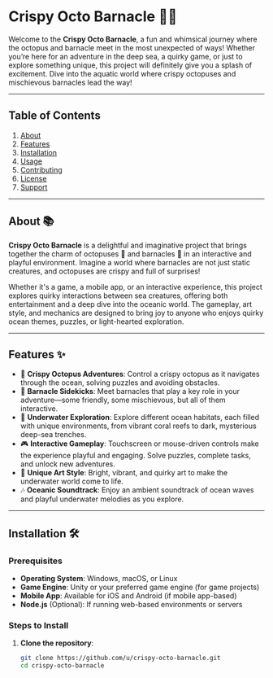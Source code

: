 # Crispy Octo Barnacle 🐙🦪

Welcome to the **Crispy Octo Barnacle**, a fun and whimsical journey where the octopus and barnacle meet in the most unexpected of ways! Whether you’re here for an adventure in the deep sea, a quirky game, or just to explore something unique, this project will definitely give you a splash of excitement. Dive into the aquatic world where crispy octopuses and mischievous barnacles lead the way!

---

## Table of Contents

1. [About](#about)
2. [Features](#features)
3. [Installation](#installation)
4. [Usage](#usage)
5. [Contributing](#contributing)
6. [License](#license)
7. [Support](#support)

---

## About 📚

**Crispy Octo Barnacle** is a delightful and imaginative project that brings together the charm of octopuses 🐙 and barnacles 🦪 in an interactive and playful environment. Imagine a world where barnacles are not just static creatures, and octopuses are crispy and full of surprises!

Whether it's a game, a mobile app, or an interactive experience, this project explores quirky interactions between sea creatures, offering both entertainment and a deep dive into the oceanic world. The gameplay, art style, and mechanics are designed to bring joy to anyone who enjoys quirky ocean themes, puzzles, or light-hearted exploration.

---

## Features ✨

- 🐙 **Crispy Octopus Adventures**: Control a crispy octopus as it navigates through the ocean, solving puzzles and avoiding obstacles.
- 🦪 **Barnacle Sidekicks**: Meet barnacles that play a key role in your adventure—some friendly, some mischievous, but all of them interactive.
- 🌊 **Underwater Exploration**: Explore different ocean habitats, each filled with unique environments, from vibrant coral reefs to dark, mysterious deep-sea trenches.
- 🎮 **Interactive Gameplay**: Touchscreen or mouse-driven controls make the experience playful and engaging. Solve puzzles, complete tasks, and unlock new adventures.
- 🌟 **Unique Art Style**: Bright, vibrant, and quirky art to make the underwater world come to life.
- 🎶 **Oceanic Soundtrack**: Enjoy an ambient soundtrack of ocean waves and playful underwater melodies as you explore.

---

## Installation 🛠️

### Prerequisites

- **Operating System**: Windows, macOS, or Linux
- **Game Engine**: Unity or your preferred game engine (for game projects)
- **Mobile App**: Available for iOS and Android (if mobile app-based)
- **Node.js** (Optional): If running web-based environments or servers

### Steps to Install

1. **Clone the repository**:
   ```bash
   git clone https://github.com/u/crispy-octo-barnacle.git
   cd crispy-octo-barnacle
